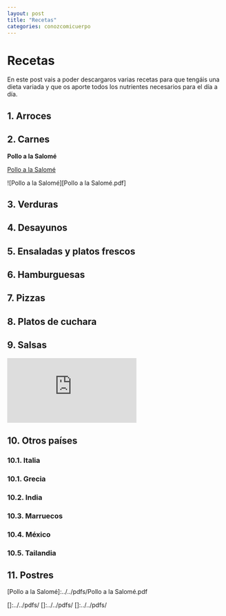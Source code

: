 ```yaml
---
layout: post
title: "Recetas"
categories: conozcomicuerpo
---
```


# Recetas

En este post vais a poder descargaros varias recetas para que tengáis una dieta variada y que os aporte todos los nutrientes necesarios para el día a día.

## 1. Arroces

## 2. Carnes

**Pollo a la Salomé**

[Pollo a la Salomé](https://danieledufis.github.io/pdfs/Pollo%20a%20la%20Salome%CC%81.pdf)

![Pollo a la Salomé][Pollo a la Salomé.pdf]


## 3. Verduras

## 4. Desayunos

## 5. Ensaladas y platos frescos

## 6. Hamburguesas

## 7. Pizzas

## 8. Platos de cuchara

## 9. Salsas

![Pesto](https://danieledufis.github.io/pdfs/Pesto.pdf)

## 10. Otros países

###  10.1. Italia

###  10.1. Grecia

###  10.2. India

###  10.3. Marruecos

###  10.4. México

###  10.5. Tailandia

## 11. Postres







[Pollo a la Salomé]:../../pdfs/Pollo a la Salomé.pdf

[Pesto]:../../pdfs/Pesto.pdf
[]:../../pdfs/
[]:../../pdfs/
[]:../../pdfs/
